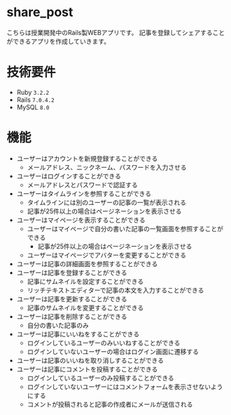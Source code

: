 # share_post

こちらは授業開発中のRails製WEBアプリです。
記事を登録してシェアすることができるアプリを作成していきます。

# 技術要件
- Ruby `3.2.2`
- Rails `7.0.4.2`
- MySQL `8.0`

# 機能
- ユーザーはアカウントを新規登録することができる
    - メールアドレス、ニックネーム、パスワードを入力させる
- ユーザーはログインすることができる
    - メールアドレスとパスワードで認証する
- ユーザーはタイムラインを参照することができる
    - タイムラインには別のユーザーの記事の一覧が表示される
    - 記事が25件以上の場合はページネーションを表示させる
- ユーザーはマイページを表示することができる
    - ユーザーはマイページで自分の書いた記事の一覧画面を参照することができる
        - 記事が25件以上の場合はページネーションを表示させる
    - ユーザーはマイページでアバターを変更することができる
- ユーザーは記事の詳細画面を参照することができる
- ユーザーは記事を登録することができる
    - 記事にサムネイルを設定することができる
    - リッチテキストエディターで記事の本文を入力することができる
- ユーザーは記事を更新することができる
    - 記事のサムネイルを変更することができる
- ユーザーは記事を削除することができる
    - 自分の書いた記事のみ
- ユーザーは記事にいいねをすることができる
    - ログインしているユーザーのみいいねすることができる
    - ログインしていないユーザーの場合はログイン画面に遷移する
- ユーザーは記事のいいねを取り消しすることができる
- ユーザーは記事にコメントを投稿することができる
    - ログインしているユーザーのみ投稿することができる
    - ログインしていないユーザーにはコメントフォームを表示させないようにする
    - コメントが投稿されると記事の作成者にメールが送信される